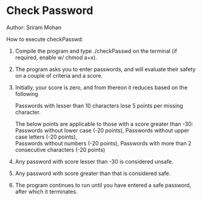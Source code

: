 # Check Password

Author: Sriram Mohan

How to execute checkPasswd:
  1. Compile the program and type ./checkPasswd on the terminal (if required, enable w/ chmod a+x).
  2. The program asks you to enter passwords, and will evaluate their safety on a couple of criteria and a score.
  3. Initially, your score is zero, and from thereon it reduces based on the following
  
      Passwords with lesser than 10 characters lose 5 points per missing character. 
      
      The below points are applicable to those with a score greater than -30:
         Passwords without lower case (-20 points),
         Passwords without upper case letters (-20 points),    
         Passwords without numbers (-20 points),
         Passwords with more than 2 consecutive characters (-20 points)   
  3. Any password with score lesser than -30 is considered unsafe.
  4. Any password with score greater than that is considered safe.
  5. The program continues to run until you have entered a safe password, after which it terminates.
     
